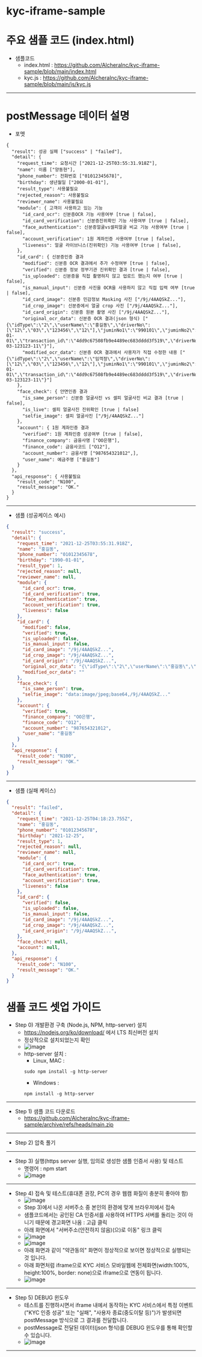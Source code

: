 # kyc-iframe-sample

# 주요 샘플 코드 (index.html)
- 샘플코드 
  - index.html : https://github.com/AlcheraInc/kyc-iframe-sample/blob/main/index.html
  - kyc.js : https://github.com/AlcheraInc/kyc-iframe-sample/blob/main/js/kyc.js
---

# postMessage 데이터 설명
- 포멧 
```
{
  "result": 성공 실패 ["success" | "failed"],
  "detail": {
    "request_time": 요청시간 ["2021-12-25T03:55:31.918Z"],
    "name": 이름 ["양동현"],
    "phone_number": 전화번호 ["01012345678]",
    "birthday": 생년월일 ["2000-01-01"],
    "result_type": 사용불필요
    "rejected_reason": 사용불필요
    "reviewer_name": 사용불필요
    "module": { 고객이 사용하고 있는 기능
      "id_card_ocr": 신분증OCR 기능 사용여부 [true | false],
      "id_card_verification": 신분증진위확인 기능 사용여부 [true | false],
      "face_authentication": 신분증얼굴vs셀피얼굴 비교 기능 사용여부 [true | false],
      "account_verification": 1원 계좌인증 사용여부 [true | false],
      "liveness": 얼굴 라이브니스(진위확인) 기능 사용여부 [true | false],
    },
    "id_card": { 신분증인증 결과
      "modified": 신분증 OCR 결과에서 추가 수정여부 [true | false],
      "verified": 신분증 정보 정부기관 진위확인 결과 [true | false],
      "is_uploaded": 신분증을 직접 촬영하지 않고 업로드 했는지 여부 [true | false], 
      "is_manual_input": 신분증 사진을 OCR을 사용하지 않고 직접 입력 여부 [true | false], 
      "id_card_image": 신분증 민감정보 Masking 사진 ["/9j/4AAQSkZ..."],
      "id_crop_image": 신분증에서 얼굴 crop 사진 ["/9j/4AAQSkZ..."],
      "id_card_origin": 신분증 원본 촬영 사진 ["/9j/4AAQSkZ..."],
      "original_ocr_data": 신분증 OCR 결과(json 형식) ["{\"idType\":\"2\",\"userName\":\"홍길동\",\"driverNo\":[\"12\",\"03\",\"123456\",\"12\"],\"juminNo1\":\"990101\",\"juminNo2\":\"1001234\",\"_juminNo2\":\"1\",\"issueDate\":\"2017-01-01\",\"transaction_id\":\"4dd9c67508fb9e4489ec683dddd3f519\",\"driverNo1\":\"\",\"driverNo2\":\"11-03-123123-11\"}"],
      "modified_ocr_data": 신분증 OCR 결과에서 사용자가 직접 수정한 내용 ["{\"idType\":\"2\",\"userName\":\"임꺽정\",\"driverNo\":[\"12\",\"03\",\"123456\",\"12\"],\"juminNo1\":\"990101\",\"juminNo2\":\"1001234\",\"_juminNo2\":\"1\",\"issueDate\":\"2017-01-01\",\"transaction_id\":\"4dd9c67508fb9e4489ec683dddd3f519\",\"driverNo1\":\"\",\"driverNo2\":\"11-03-123123-11\"}"]
    },
    "face_check": { 안면인증 결과
      "is_same_person": 신분증 얼굴사진 vs 셀피 얼굴사진 비교 결과 [true | false],
      "is_live": 셀피 얼굴사진 진위확인 [true | false]
      "selfie_image": 셀피 얼굴사진 ["/9j/4AAQSkZ..."]
    },
    "account": { 1원 계좌인증 결과
      "verified": 1원 계좌인증 성공여부 [true | false],
      "finance_company": 금융사명 ["OO은행"],
      "finance_code": 금융사코드 ["O12"],
      "account_number": 금융사명 ["987654321012",],
      "user_name": 예금주명 ["홍길동"]
    }
  },
  "api_response": { 사용불필요
    "result_code": "N100",
    "result_message": "OK."
  }
}
```
---
- 샘플 (성공케이스 예시)
```json
{
  "result": "success",
  "detail": {
    "request_time": "2021-12-25T03:55:31.918Z",
    "name": "홍길동",
    "phone_number": "01012345678",
    "birthday": "1990-01-01",
    "result_type": 1,
    "rejected_reason": null,
    "reviewer_name": null,
    "module": {
      "id_card_ocr": true,
      "id_card_verification": true,
      "face_authentication": true,
      "account_verification": true,
      "liveness": false
    },
    "id_card": {
      "modified": false,
      "verified": true,
      "is_uploaded": false,
      "is_manual_input": false,
      "id_card_image": "/9j/4AAQSkZ...",
      "id_crop_image": "/9j/4AAQSkZ...",
      "id_card_origin": "/9j/4AAQSkZ...",
      "original_ocr_data": "{\"idType\":\"2\",\"userName\":\"홍길동\",\"driverNo\":[\"12\",\"03\",\"123456\",\"12\"],\"juminNo1\":\"990101\",\"juminNo2\":\"1001234\",\"_juminNo2\":\"1\",\"issueDate\":\"2017-01-01\",\"transaction_id\":\"4dd9c67508fb9e4489ec683dddd3f519\",\"driverNo1\":\"\",\"driverNo2\":\"11-03-123123-11\"}",
      "modified_ocr_data": ""
    },
    "face_check": {
      "is_same_person": true,
      "selfie_image": "data:image/jpeg;base64,/9j/4AAQSkZ..."
    },
    "account": {
      "verified": true,
      "finance_company": "OO은행",
      "finance_code": "O12",
      "account_number": "987654321012",
      "user_name": "홍길동"
    }
  },
  "api_response": {
    "result_code": "N100",
    "result_message": "OK."
  }
}
```
---
- 샘플 (실패 케이스)
```json
{
  "result": "failed",
  "detail": {
    "request_time": "2021-12-25T04:18:23.755Z",
    "name": "홍길동",
    "phone_number": "01012345678",
    "birthday": "2021-12-25",
    "result_type": 1,
    "rejected_reason": null,
    "reviewer_name": null,
    "module": {
      "id_card_ocr": true,
      "id_card_verification": true,
      "face_authentication": true,
      "account_verification": true,
      "liveness": false
    },
    "id_card": {
      "verified": false,
      "is_uploaded": false,
      "is_manual_input": false,
      "id_card_image": "/9j/4AAQSkZ...",
      "id_crop_image": "/9j/4AAQSkZ...",
      "id_card_origin": "/9j/4AAQSkZ...",
    },
    "face_check": null,
    "account": null,
  },
  "api_response": {
    "result_code": "N100",
    "result_message": "OK."
  }
}
```

# 샘플 코드 셋업 가이드
- Step 0) 개발환경 구축 (Node.js, NPM, http-server) 설치 
  - https://nodejs.org/ko/download/ 에서 LTS 최신버전 설치
  - 정상적으로 설치되었는지 확인
  - ![image](https://user-images.githubusercontent.com/87741912/147377915-3369c5a7-2649-4721-92a5-87d93e15f7b1.png)
  - http-server 설치 : 
    - Linux, MAC : 
    ```shell 
    sudo npm install -g http-server 
    ```
    - Windows : 
    ```batch
    npm install -g http-server
    ```
---
- Step 1) 샘플 코드 다운로드
  - https://github.com/AlcheraInc/kyc-iframe-sample/archive/refs/heads/main.zip
---
- Step 2) 압축 풀기
---
- Step 3) 실행(https server 실행, 임의로 생성한 샘플 인증서 사용) 및 테스트 
  - 명령어 : npm start
  - ![image](https://user-images.githubusercontent.com/87741912/147376429-76c7f13f-0c4a-4a09-bdf2-f03355622392.png)
---
- Step 4) 접속 및 테스트(휴대폰 권장, PC의 경우 웹캠 화질이 충분히 좋아야 함)
  - ![image](https://user-images.githubusercontent.com/87741912/147376672-27953201-6715-4da8-ac1d-00ada39ca397.png)
  - Step 3)에서 나온 서버주소 중 본인의 환경에 맞게 브라우저에서 접속
  - 샘플코드에서는 공인된 CA 인증서를 사용하여 HTTPS 서버를 돌리는 것이 아니기 때문에 경고화면 나옴 : 고급 클릭
  - 아래 화면에서 "서버주소(안전하지 않음)(으)로 이동" 링크 클릭
  - ![image](https://user-images.githubusercontent.com/87741912/147376538-a338f52e-86f1-4a32-8796-c3baee18d230.png)
  - ![image](https://user-images.githubusercontent.com/87741912/147376556-bcf43b90-3191-4a98-b49e-68f9696fc574.png)
  - 아래 화면과 같이 "약관동의" 화면이 정상적으로 보이면 정상적으로 실행되는 것 입니다.
  - 아래 화면처럼 iframe으로 KYC 서비스 모바일웹에 전체화면(width:100%, height:100%, border: none)으로 iframe으로 연동이 됩니다.
  - ![image](https://user-images.githubusercontent.com/87741912/147376596-8c633ab2-6ad9-4d7e-a886-3a258e893e29.png)
---
- Step 5) DEBUG 윈도우
  - 테스트를 진행하시면서 iframe 내에서 동작하는 KYC 서비스에서 특정 이벤트("KYC 인증 성공" 또는 "실패", "사용자 종료(중도이탈 등)")가 발생되면 postMessage 방식으로 그 결과를 전달합니다.
  - postMessage로 전달된 데이터(json 형식)를 DEBUG 윈도우를 통해 확인할 수 있습니다.
  - ![image](https://user-images.githubusercontent.com/87741912/147376633-15a4b9d6-72c9-4a65-9e47-f98061858272.png)
---
